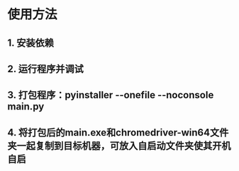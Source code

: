 # 使用方法
## 1. 安装依赖
## 2. 运行程序并调试
## 3. 打包程序：pyinstaller --onefile --noconsole main.py
## 4. 将打包后的main.exe和chromedriver-win64文件夹一起复制到目标机器，可放入自启动文件夹使其开机自启
